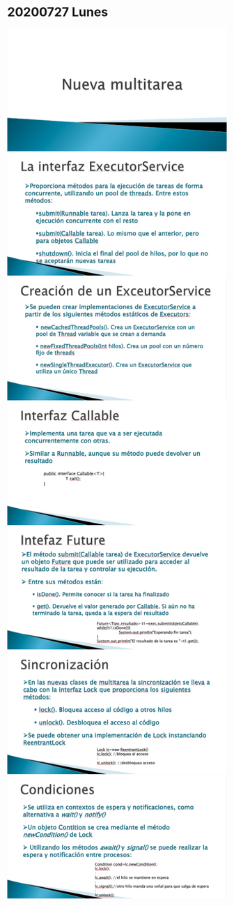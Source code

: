 # 20200727 Lunes

<img src="images/M2-10-01.png">

<img src="images/M2-10-02.png">

<img src="images/M2-10-03.png">

<img src="images/M2-10-04.png">

<img src="images/M2-10-05.png">

<img src="images/M2-10-06.png">

<img src="images/M2-10-07.png">
